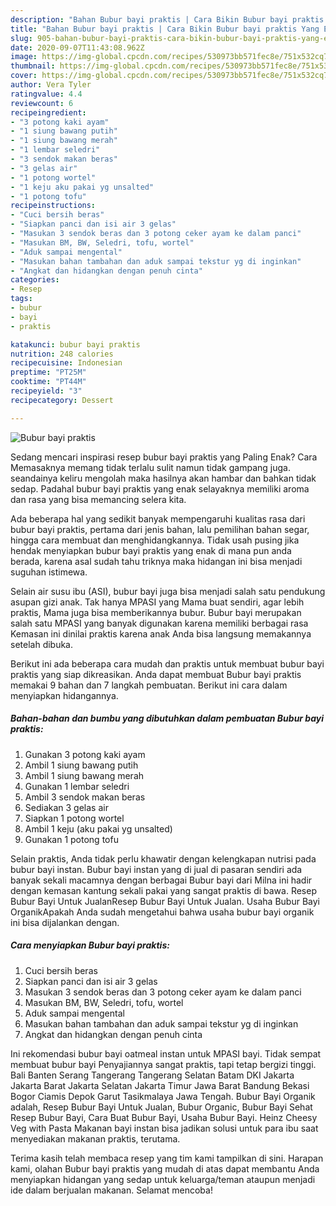 ```yaml
---
description: "Bahan Bubur bayi praktis | Cara Bikin Bubur bayi praktis Yang Enak Dan Mudah"
title: "Bahan Bubur bayi praktis | Cara Bikin Bubur bayi praktis Yang Enak Dan Mudah"
slug: 905-bahan-bubur-bayi-praktis-cara-bikin-bubur-bayi-praktis-yang-enak-dan-mudah
date: 2020-09-07T11:43:08.962Z
image: https://img-global.cpcdn.com/recipes/530973bb571fec8e/751x532cq70/bubur-bayi-praktis-foto-resep-utama.jpg
thumbnail: https://img-global.cpcdn.com/recipes/530973bb571fec8e/751x532cq70/bubur-bayi-praktis-foto-resep-utama.jpg
cover: https://img-global.cpcdn.com/recipes/530973bb571fec8e/751x532cq70/bubur-bayi-praktis-foto-resep-utama.jpg
author: Vera Tyler
ratingvalue: 4.4
reviewcount: 6
recipeingredient:
- "3 potong kaki ayam"
- "1 siung bawang putih"
- "1 siung bawang merah"
- "1 lembar seledri"
- "3 sendok makan beras"
- "3 gelas air"
- "1 potong wortel"
- "1 keju aku pakai yg unsalted"
- "1 potong tofu"
recipeinstructions:
- "Cuci bersih beras"
- "Siapkan panci dan isi air 3 gelas"
- "Masukan 3 sendok beras dan 3 potong ceker ayam ke dalam panci"
- "Masukan BM, BW, Seledri, tofu, wortel"
- "Aduk sampai mengental"
- "Masukan bahan tambahan dan aduk sampai tekstur yg di inginkan"
- "Angkat dan hidangkan dengan penuh cinta"
categories:
- Resep
tags:
- bubur
- bayi
- praktis

katakunci: bubur bayi praktis 
nutrition: 248 calories
recipecuisine: Indonesian
preptime: "PT25M"
cooktime: "PT44M"
recipeyield: "3"
recipecategory: Dessert

---
```



![Bubur bayi praktis](https://img-global.cpcdn.com/recipes/530973bb571fec8e/751x532cq70/bubur-bayi-praktis-foto-resep-utama.jpg)

Sedang mencari inspirasi resep bubur bayi praktis yang Paling Enak? Cara Memasaknya memang tidak terlalu sulit namun tidak gampang juga. seandainya keliru mengolah maka hasilnya akan hambar dan bahkan tidak sedap. Padahal bubur bayi praktis yang enak selayaknya memiliki aroma dan rasa yang bisa memancing selera kita.

Ada beberapa hal yang sedikit banyak mempengaruhi kualitas rasa dari bubur bayi praktis, pertama dari jenis bahan, lalu pemilihan bahan segar, hingga cara membuat dan menghidangkannya. Tidak usah pusing jika hendak menyiapkan bubur bayi praktis yang enak di mana pun anda berada, karena asal sudah tahu triknya maka hidangan ini bisa menjadi suguhan istimewa.

Selain air susu ibu (ASI), bubur bayi juga bisa menjadi salah satu pendukung asupan gizi anak. Tak hanya MPASI yang Mama buat sendiri, agar lebih praktis, Mama juga bisa memberikannya bubur. Bubur bayi merupakan salah satu MPASI yang banyak digunakan karena memiliki berbagai rasa Kemasan ini dinilai praktis karena anak Anda bisa langsung memakannya setelah dibuka.


Berikut ini ada beberapa cara mudah dan praktis untuk membuat bubur bayi praktis yang siap dikreasikan. Anda dapat membuat Bubur bayi praktis memakai 9 bahan dan 7 langkah pembuatan. Berikut ini cara dalam menyiapkan hidangannya.

<!--inarticleads1-->

##### Bahan-bahan dan bumbu yang dibutuhkan dalam pembuatan Bubur bayi praktis:

1. Gunakan 3 potong kaki ayam
1. Ambil 1 siung bawang putih
1. Ambil 1 siung bawang merah
1. Gunakan 1 lembar seledri
1. Ambil 3 sendok makan beras
1. Sediakan 3 gelas air
1. Siapkan 1 potong wortel
1. Ambil 1 keju (aku pakai yg unsalted)
1. Gunakan 1 potong tofu


Selain praktis, Anda tidak perlu khawatir dengan kelengkapan nutrisi pada bubur bayi instan. Bubur bayi instan yang di jual di pasaran sendiri ada banyak sekali macamnya dengan berbagai Bubur bayi dari Milna ini hadir dengan kemasan kantung sekali pakai yang sangat praktis di bawa. Resep Bubur Bayi Untuk JualanResep Bubur Bayi Untuk Jualan. Usaha Bubur Bayi OrganikApakah Anda sudah mengetahui bahwa usaha bubur bayi organik ini bisa dijalankan dengan. 

<!--inarticleads2-->

##### Cara menyiapkan Bubur bayi praktis:

1. Cuci bersih beras
1. Siapkan panci dan isi air 3 gelas
1. Masukan 3 sendok beras dan 3 potong ceker ayam ke dalam panci
1. Masukan BM, BW, Seledri, tofu, wortel
1. Aduk sampai mengental
1. Masukan bahan tambahan dan aduk sampai tekstur yg di inginkan
1. Angkat dan hidangkan dengan penuh cinta


Ini rekomendasi bubur bayi oatmeal instan untuk MPASI bayi. Tidak sempat membuat bubur bayi Penyajiannya sangat praktis, tapi tetap bergizi tinggi. Bali Banten Serang Tangerang Tangerang Selatan Batam DKI Jakarta Jakarta Barat Jakarta Selatan Jakarta Timur Jawa Barat Bandung Bekasi Bogor Ciamis Depok Garut Tasikmalaya Jawa Tengah. Bubur Bayi Organik adalah, Resep Bubur Bayi Untuk Jualan, Bubur Organic, Bubur Bayi Sehat Resep Bubur Bayi, Cara Buat Bubur Bayi, Usaha Bubur Bayi. Heinz Cheesy Veg with Pasta Makanan bayi instan bisa jadikan solusi untuk para ibu saat menyediakan makanan praktis, terutama. 

Terima kasih telah membaca resep yang tim kami tampilkan di sini. Harapan kami, olahan Bubur bayi praktis yang mudah di atas dapat membantu Anda menyiapkan hidangan yang sedap untuk keluarga/teman ataupun menjadi ide dalam berjualan makanan. Selamat mencoba!

